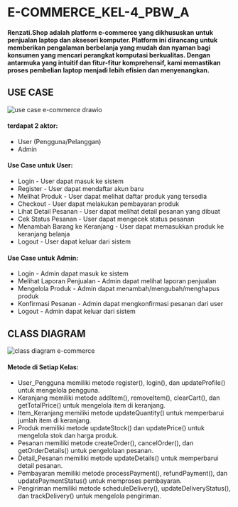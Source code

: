 # E-COMMERCE_KEL-4_PBW_A
#### Renzati.Shop adalah platform e-commerce yang dikhususkan untuk penjualan laptop dan aksesori komputer. Platform ini dirancang untuk memberikan pengalaman berbelanja yang mudah dan nyaman bagi konsumen yang mencari perangkat komputasi berkualitas. Dengan antarmuka yang intuitif dan fitur-fitur komprehensif, kami memastikan proses pembelian laptop menjadi lebih efisien dan menyenangkan.
## USE CASE 
![use case e-commerce drawio](https://github.com/user-attachments/assets/390aa46e-8be3-4e47-990d-25aef1c48ce2)
#### terdapat 2 aktor:
- User (Pengguna/Pelanggan)
- Admin

#### Use Case untuk User:

- Login - User dapat masuk ke sistem
- Register - User dapat mendaftar akun baru
- Melihat Produk - User dapat melihat daftar produk yang tersedia
- Checkout - User dapat melakukan pembayaran produk
- Lihat Detail Pesanan - User dapat melihat detail pesanan yang dibuat
- Cek Status Pesanan - User dapat mengecek status pesanan
- Menambah Barang ke Keranjang - User dapat memasukkan produk ke keranjang belanja
- Logout - User dapat keluar dari sistem

#### Use Case untuk Admin:

- Login - Admin dapat masuk ke sistem
- Melihat Laporan Penjualan - Admin dapat melihat laporan penjualan
- Mengelola Produk - Admin dapat menambah/mengubah/menghapus produk
- Konfirmasi Pesanan - Admin dapat mengkonfirmasi pesanan dari user
- Logout - Admin dapat keluar dari sistem

## CLASS DIAGRAM
![class diagram e-commerce](https://github.com/user-attachments/assets/923e2a66-268f-4632-95ec-0b8e5f4cd9db)
#### Metode di Setiap Kelas:
- User_Pengguna memiliki metode register(), login(), dan updateProfile() untuk mengelola pengguna.
- Keranjang memiliki metode addItem(), removeItem(), clearCart(), dan getTotalPrice() untuk mengelola item di keranjang.
- Item_Keranjang memiliki metode updateQuantity() untuk memperbarui jumlah item di keranjang.
- Produk memiliki metode updateStock() dan updatePrice() untuk mengelola stok dan harga produk.
- Pesanan memiliki metode createOrder(), cancelOrder(), dan getOrderDetails() untuk pengelolaan pesanan.
- Detail_Pesanan memiliki metode updateDetails() untuk memperbarui detail pesanan.
- Pembayaran memiliki metode processPayment(), refundPayment(), dan updatePaymentStatus() untuk memproses pembayaran.
- Pengiriman memiliki metode scheduleDelivery(), updateDeliveryStatus(), dan trackDelivery() untuk mengelola pengiriman.
